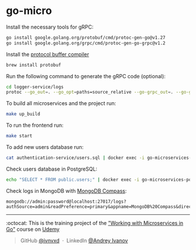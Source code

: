 # go-micro

Install the necessary tools for gRPC:

```sh
go install google.golang.org/protobuf/cmd/protoc-gen-go@v1.27
go install google.golang.org/grpc/cmd/protoc-gen-go-grpc@v1.2
```

Install the [protocol buffer compiler](https://grpc.io/docs/protoc-installation/)

```sh
brew install protobuf
```

Run the following command to generate the gRPC code (optional):

```sh
cd logger-service/logs
protoc --go_out=. --go_opt=paths=source_relative --go-grpc_out=. --go-grpc_opt=paths=source_relative logs.proto
```

To build all microservices and the project run:

```sh
make up_build
```

To run the frontend run:

```sh
make start
```

To add new users database run:

```sh
cat authentication-service/users.sql | docker exec -i go-microservices-postgres-1 psql -U postgres -d users
```

Check users database in PostgreSQL:

```sh
echo "SELECT * FROM public.users;" | docker exec -i go-microservices-postgres-1 psql -U postgres -d users
```

Check logs in MongoDB with [MongoDB Compass](https://www.mongodb.com/try/download/compass):

```mongodb
mongodb://admin:password@localhost:27017/logs?authSource=admin&readPreference=primary&appname=MongoDB%20Compass&directConnection=true&ssl=false
```

---

:octocat: This is the training project of the ["Working with Microservices in Go"](https://www.udemy.com/course/working-with-microservices-in-go/) course on [Udemy](https://www.udemy.com)

> GitHub [@ivnvxd](https://github.com/ivnvxd) &nbsp;&middot;&nbsp;
> LinkedIn [@Andrey Ivanov](https://www.linkedin.com/in/abivanov/)
